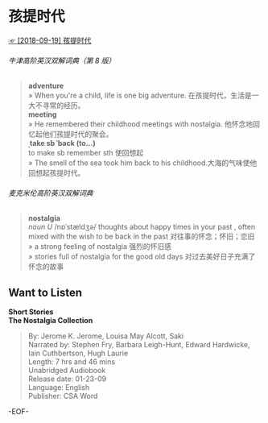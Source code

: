 # 孩提时代  
[☞ [2018-09-19] 孩提时代 ](https://mp.weixin.qq.com/s/xjJl9lzgHObkXYNlCqpWLQ)    
  
  
###### 牛津高阶英汉双解词典（第 8 版）  
>**adventure**  
» When you're a child, life is one big adventure. 在孩提时代，生活是一大不寻常的经历。  
**meeting**  
» He remembered their childhood meetings with nostalgia. 他怀念地回忆起他们孩提时代的聚会。  
**ˌtake sb ˈback (to…)**  
to make sb remember sth 使回想起  
» The smell of the sea took him back to his childhood.大海的气味使他回想起孩提时代。  
  
###### 麦克米伦高阶英汉双解词典  
>**nostalgia**  
*noun U* /nɒˈstældʒə/ thoughts about happy times in your past , often mixed with the wish to be back in the past 对往事的怀念；怀旧；恋旧  
» a strong feeling of nostalgia 强烈的怀旧感  
» stories full of nostalgia for the good old days 对过去美好日子充满了怀念的故事  
  
## Want to Listen  
**Short Stories  
The Nostalgia Collection**  
>By: Jerome K. Jerome, Louisa May Alcott, Saki  
Narrated by: Stephen Fry, Barbara Leigh-Hunt, Edward Hardwicke, Iain Cuthbertson, Hugh Laurie  
Length: 7 hrs and 46 mins  
Unabridged Audiobook  
Release date: 01-23-09  
Language: English  
Publisher: CSA Word  
  
-EOF-  
